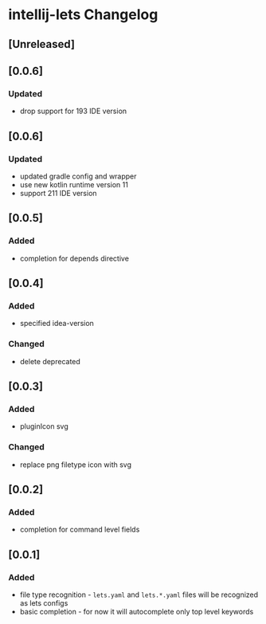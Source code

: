 <!-- Keep a Changelog guide -> https://keepachangelog.com -->

# intellij-lets Changelog

## [Unreleased]
## [0.0.6]
### Updated
- drop support for 193 IDE version

## [0.0.6]
### Updated
- updated gradle config and wrapper
- use new kotlin runtime version 11
- support 211 IDE version

## [0.0.5]
### Added
- completion for depends directive

## [0.0.4]
### Added
- specified idea-version
### Changed
- delete deprecated

## [0.0.3]
### Added
- pluginIcon svg
### Changed
- replace png filetype icon with svg

## [0.0.2]
### Added
- completion for command level fields

## [0.0.1]
### Added
- file type recognition - `lets.yaml` and `lets.*.yaml` files will be recognized as lets configs
- basic completion - for now it will autocomplete only top level keywords

